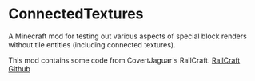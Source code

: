 # ConnectedTextures
A Minecraft mod for testing out various aspects of special block renders without tile entities (including connected textures).

This mod contains some code from CovertJaguar's RailCraft.
[RailCraft Github](https://github.com/CovertJaguar/Railcraft)
